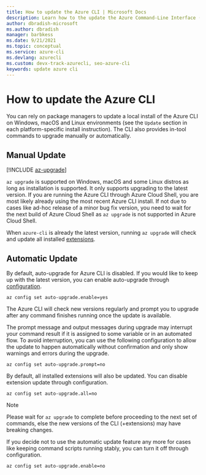 ```yaml
---
title: How to update the Azure CLI | Microsoft Docs
description: Learn how to the update the Azure Command-Line Interface (CLI) by performing a manual update or enabling auto-upgrade for the CLI.
author: dbradish-microsoft
ms.author: dbradish
manager: barbkess
ms.date: 9/21/2021
ms.topic: conceptual
ms.service: azure-cli
ms.devlang: azurecli 
ms.custom: devx-track-azurecli, seo-azure-cli
keywords: update azure cli
---
```


# How to update the Azure CLI

You can rely on package managers to update a local install of the Azure CLI on Windows, macOS and Linux environments (see the `Update` section in each platform-specific install instruction). The CLI also provides in-tool commands to upgrade manually or automatically.

## Manual Update
[!INCLUDE [az-upgrade](includes/az-upgrade.md)]

`az upgrade` is supported on Windows, macOS and some Linux distros as long as installation is supported. It only supports upgrading to the latest version. If you are running the Azure CLI through Azure Cloud Shell, you are most likely already using the most recent Azure CLI install. If not due to cases like ad-hoc release of a minor bug fix version, you need to wait for the next build of Azure Cloud Shell as `az upgrade` is not supported in Azure Cloud Shell.

When `azure-cli` is already the latest version, running `az upgrade` will check and update all installed [extensions](azure-cli-extensions-overview.md).

## Automatic Update

By default, auto-upgrade for Azure CLI is disabled. If you would like to keep up with the latest version, you can enable auto-upgrade through [configuration](/cli/azure/config).

```azurecli
az config set auto-upgrade.enable=yes
```

The Azure CLI will check new versions regularly and prompt you to upgrade after any command finishes running once the update is available.

The prompt message and output messages during upgrade may interrupt your command result if it is assigned to some variable or in an automated flow. To avoid interruption, you can use the following configuration to allow the update to happen automatically without confirmation and only show warnings and errors during the upgrade.

```azurecli
az config set auto-upgrade.prompt=no
```

By default, all installed extensions will also be updated. You can disable extension update through configuration.

```azurecli
az config set auto-upgrade.all=no
```

> [!NOTE]
> Please wait for `az upgrade` to complete before proceeding to the next set of commands, else the new versions of the CLI (+extensions) may have breaking changes.

If you decide not to use the automatic update feature any more for cases like keeping command scripts running stably, you can turn it off through configuration.
```azurecli
az config set auto-upgrade.enable=no
```
